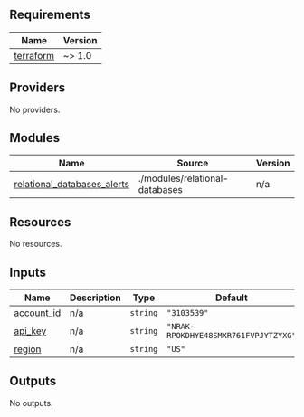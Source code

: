 ## Requirements

| Name | Version |
|------|---------|
| <a name="requirement_terraform"></a> [terraform](#requirement\_terraform) | ~> 1.0 |

## Providers

No providers.

## Modules

| Name | Source | Version |
|------|--------|---------|
| <a name="module_relational_databases_alerts"></a> [relational\_databases\_alerts](#module\_relational\_databases\_alerts) | ./modules/relational-databases | n/a |

## Resources

No resources.

## Inputs

| Name | Description | Type | Default | Required |
|------|-------------|------|---------|:--------:|
| <a name="input_account_id"></a> [account\_id](#input\_account\_id) | n/a | `string` | `"3103539"` | no |
| <a name="input_api_key"></a> [api\_key](#input\_api\_key) | n/a | `string` | `"NRAK-RPOKDHYE48SMXR761FVPJYTZYXG"` | no |
| <a name="input_region"></a> [region](#input\_region) | n/a | `string` | `"US"` | no |

## Outputs

No outputs.
